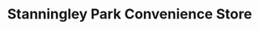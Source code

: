 ---
title: "Stanningley Park Convenience Store"
url: /leeds/stanningley-park-convenience-store/
shop: convenience
---